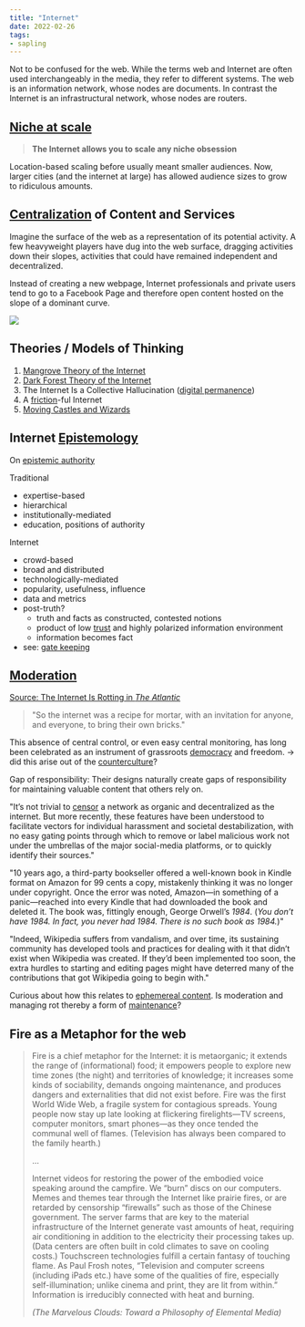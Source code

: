 ```yaml
---
title: "Internet"
date: 2022-02-26
tags:
- sapling
---
```


Not to be confused for the web. While the terms web and Internet are often used interchangeably in the media, they refer to different systems. The web is an information network, whose nodes are documents. In contrast the Internet is an infrastructural network, whose nodes are routers.

## [Niche at scale](thoughts/niche%20at%20scale.md)

> **The Internet allows you to scale any niche obsession**

Location-based scaling before usually meant smaller audiences. Now, larger cities (and the internet at large) has allowed audience sizes to grow to ridiculous amounts.

## [Centralization](thoughts/decentralization.md) of Content and Services
Imagine the surface of the web as a representation of its potential activity. A few heavyweight players have dug into the web surface, dragging activities down their slopes, activities that could have remained independent and decentralized.

Instead of creating a new webpage, Internet professionals and private users tend to go to a Facebook Page and therefore open content hosted on the slope of a dominant curve. 

![](/thoughts/images/Slope%20Metaphor%20of%20the%20Internet.png)

## Theories / Models of Thinking
1. [Mangrove Theory of the Internet](thoughts/Mangrove%20Theory%20of%20the%20Internet.md)
2. [Dark Forest Theory of the Internet](thoughts/Dark%20Forest%20Theory%20of%20the%20Internet.md)
3. The Internet Is a Collective Hallucination ([digital permanence](thoughts/digital%20permanence.md))
4. A [friction](thoughts/friction.md)-ful Internet
5. [Moving Castles and Wizards](thoughts/Moving%20Castles.md)

## Internet [Epistemology](thoughts/epistemology.md)
On [epistemic authority](thoughts/epistemic%20authority.md)

Traditional
- expertise-based
- hierarchical
- institutionally-mediated
- education, positions of authority

Internet
- crowd-based
- broad and distributed
- technologically-mediated
- popularity, usefulness, influence
- data and metrics
- post-truth?
	- truth and facts as constructed, contested notions
	- product of low [trust](thoughts/trust.md) and highly polarized information environment
	- information becomes fact
- see: [gate keeping](thoughts/gate%20keeping.md)

## [Moderation](thoughts/Moderation.md)
[Source: The Internet Is Rotting in *The Atlantic*](https://www.theatlantic.com/technology/archive/2021/06/the-internet-is-a-collective-hallucination/619320/)

> "So the internet was a recipe for mortar, with an invitation for anyone, and everyone, to bring their own bricks."

This absence of central control, or even easy central monitoring, has long been celebrated as an instrument of grassroots [democracy](thoughts/democracy.md) and freedom. -> did this arise out of the [counterculture](thoughts/From%20Counterculture%20to%20Cyberculture.md)?

Gap of responsibility: Their designs naturally create gaps of responsibility for maintaining valuable content that others rely on.

"It’s not trivial to [censor](thoughts/censorship.md) a network as organic and decentralized as the internet. But more recently, these features have been understood to facilitate vectors for individual harassment and societal destabilization, with no easy gating points through which to remove or label malicious work not under the umbrellas of the major social-media platforms, or to quickly identify their sources."

"10 years ago, a third-party bookseller offered a well-known book in Kindle format on Amazon for 99 cents a copy, mistakenly thinking it was no longer under copyright. Once the error was noted, Amazon—in something of a panic—reached into every Kindle that had downloaded the book and deleted it. The book was, fittingly enough, George Orwell’s _1984_. (_You don’t have 1984. In fact, you never had 1984. There is no such book as 1984._)"

"Indeed, Wikipedia suffers from vandalism, and over time, its sustaining community has developed tools and practices for dealing with it that didn’t exist when Wikipedia was created. If they’d been implemented too soon, the extra hurdles to starting and editing pages might have deterred many of the contributions that got Wikipedia going to begin with."

Curious about how this relates to [ephemereal content](thoughts/ephemereal%20content.md). Is moderation and managing rot thereby a form of [maintenance](thoughts/creation%20vs%20maintenance.md)?

## Fire as a Metaphor for the web

> Fire is a chief metaphor for the Internet: it is metaorganic; it extends the range of (informational) food; it empowers people to explore new time zones (the night) and territories of knowledge; it increases some kinds of sociability, demands ongoing maintenance, and produces dangers and externalities that did not exist before. Fire was the first World Wide Web, a fragile system for contagious spreads. Young people now stay up late looking at flickering firelights—TV screens, computer monitors, smart phones—as they once tended the communal well of flames. (Television has always been compared to the family hearth.)
> 
> ...
> 
> Internet videos for restoring the power of the embodied voice speaking around the campfire. We “burn” discs on our computers. Memes and themes tear through the Internet like prairie fires, or are retarded by censorship “firewalls” such as those of the Chinese government. The server farms that are key to the material infrastructure of the Internet generate vast amounts of heat, requiring air conditioning in addition to the electricity their processing takes up. (Data centers are often built in cold climates to save on cooling costs.) Touchscreen technologies fulfill a certain fantasy of touching flame. As Paul Frosh notes, “Television and computer screens (including iPads etc.) have some of the qualities of fire, especially self-illumination; unlike cinema and print, they are lit from within.” Information is irreducibly connected with heat and burning.
> 
> *(The Marvelous Clouds: Toward a Philosophy of Elemental Media)*